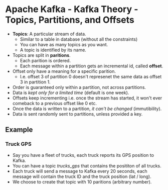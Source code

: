 # Apache Kafka - Kafka Theory - Topics, Partitions, and Offsets

- **Topics**: A particular stream of data.
  - Similar to a table in database (without all the constraints)
  - You can have as many topics as you want.
  - A topic is identified by its name.
- Topics are split in **paritions**.
  - Each parition is ordered.
  - Each message within a partition gets an incremental id, called **offset**.
- Offset only have a meaning for a specific parition.
  - I.e. offset 3 of partition 0 doesn't represenet the same data as offset 3 in partition 1.
- Order is guaranteed only within a partition, not across partitions.
- Data is *kept only for a limited time* (default is one week).
- Offsets keep incrementing i.e. once the stream has started, it won't ever comeback to a previous offset like 0 etc.
- Once the data is written to a partition, *it can't be changed* (immutibility).
- Data is sent randomly sent to partitions, unless provided a key.

## Example

### Truck GPS

- Say you have a fleet of trucks, each truck reports its GPS position to Kafka.
- You can have a topic *trucks_gps* that contains the posititon of all trucks.
- Each truck will send a message to Kafka every 20 seconds, each message will contain the truck ID and the truck position (lat / long).
- We choose to create that topic with 10 paritions (arbitrary number).
